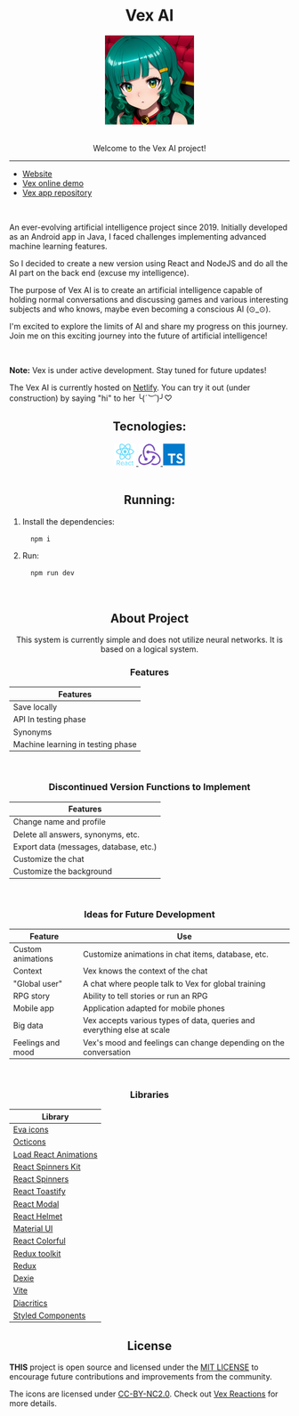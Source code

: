 <div align="center">
  <h1>Vex AI</h1>
  <img src="./public/Vex_320.png" width="160" height="160">
  <br><br>
  <p>Welcome to the Vex AI project!</p>
</div>

<hr>

<ul>
  <li>
    <a href="https://vex-ai.netlify.app/enUS">Website</a>
  </li>
  <li>
    <a href="https://vexai.netlify.app/">Vex online demo</a>
  </li>
  <li>
    <a href="https://github.com/Vex-AI/VexAI_Java">Vex app repository</a>
  </li>
</ul>

<br>

An ever-evolving artificial intelligence project since 2019. Initially developed as an Android app in Java, I faced challenges implementing advanced machine learning features. 

So I decided to create a new version using React and NodeJS and do all the AI part on the back end (excuse my intelligence). 

The purpose of Vex AI is to create an artificial intelligence capable of holding normal conversations and discussing games and various interesting subjects and who knows, maybe even becoming a conscious AI (⊙_⊙). 

I'm excited to explore the limits of AI and share my progress on this journey. Join me on this exciting journey into the future of artificial intelligence!

<br>

**Note:** Vex is under active development. Stay tuned for future updates!

The Vex AI is currently hosted on [Netlify](https://www.netlify.com/). You can try it out (under construction) by saying "hi" to her ╰(*´︶`*)╯♡


<div align="center">
  <h2>Tecnologies:</h2>
  <a href="https://reactjs.org/" target="_blank" rel="noreferrer">
    <img src="https://raw.githubusercontent.com/devicons/devicon/master/icons/react/react-original-wordmark.svg" alt="react" width="40" height="40"/>
  </a>
  <a href="https://redux.js.org" target="_blank" rel="noreferrer">
    <img src="https://raw.githubusercontent.com/devicons/devicon/master/icons/redux/redux-original.svg" alt="redux" width="40" height="40"/>
  </a>
  <a href="https://www.typescriptlang.org/" target="_blank" rel="noreferrer">
    <img src="https://raw.githubusercontent.com/devicons/devicon/master/icons/typescript/typescript-original.svg" alt="typescript" width="40" height="40"/>
  </a>
</div>

<br>

<div align="center">
  <h2>Running:</h2>
  
  <div align="left">

  1. Install the dependencies:

      ```sh
        npm i
      ```
  2. Run:

      ```sh
        npm run dev
      ```

  </div>

</div>

<br>

<div align="center">
  <h2>About Project</h2>
  <p>
    This system is currently simple and does not utilize neural networks. It is based on a logical system.
  </p>
</div>

  <div align="center">
    <h3>Features</h3>
  
  | Features                          |
  | --------------------------------- |
  | Save locally                      | 
  | API In testing phase              |
  | Synonyms                          |
  | Machine learning in testing phase |
  
  </div>
  
  <br>

  <div align="center">
    <h3>Discontinued Version Functions to Implement</h3>

  | Features                               |
  | -------------------------------------- | 
  | Change name and profile                |
  | Delete all answers, synonyms, etc.     |
  | Export data (messages, database, etc.) |
  | Customize the chat                     |
  | Customize the background               |

  </div>

  <br>

  <div align="center">
    <h3>Ideas for Future Development</h3>

  | Feature           | Use                                                                     |
  | ----------------- | ----------------------------------------------------------------------- |
  | Custom animations | Customize animations in chat items, database, etc.                      |
  | Context           | Vex knows the context of the chat                                       |
  | "Global user"     | A chat where people talk to Vex for global training                     |
  | RPG story         | Ability to tell stories or run an RPG                                   |
  | Mobile app        | Application adapted for mobile phones                                   |
  | Big data          | Vex accepts various types of data, queries and everything else at scale |
  | Feelings and mood | Vex's mood and feelings can change depending on the conversation        |
  
  </div>

  <br>

  <div align="center">
    <h3>Libraries</h3>

  | Library                                                                    |
  | -------------------------------------------------------------------------- |
  | [Eva icons](https://akveo.github.io/eva-icons/#/?type=fill&searchKey=add)  | 
  | [Octicons](https://primer.github.io/octicons/paper-airplane-16)            |
  | [Load React Animations](https://loader-demo.netlify.app)                   |
  | [React Spinners Kit](https://github.com/dmitrymorozoff/react-spinners-kit) |
  | [React Spinners](https://www.davidhu.io/react-spinners/)                   |
  | [React Toastify](https://fkhadra.github.io/react-toastify/installation)    |
  | [React Modal](http://reactcommunity.org/react-modal)                       |
  | [React Helmet](https://github.com/nfl/react-helmet)                        |
  | [Material UI](https://mui.com/material-ui/getting-started/installation/)   |
  | [React Colorful](https://github.com/omgovich/react-colorful)               |
  | [Redux toolkit](https://redux-toolkit.js.org/introduction/getting-started) |
  | [Redux](https://redux.js.org/)                                             |
  | [Dexie](https://dexie.org/)                                                |
  | [Vite](https://vitejs.dev/)                                                |
  | [Diacritics](https://www.npmjs.com/package/diacritics)                     |
  | [Styled Components](https://styled-components.com/)                        |

  </div>

<div align="center">
  <h2>License</h2>
</div>

**THIS** project is open source and licensed under the [MIT LICENSE](./LICENSE) to encourage future contributions and improvements from the community. 

The icons are licensed under [CC-BY-NC2.0](https://creativecommons.org/licenses/by-nc/2.0/legalcode). Check out [Vex Reactions](https://github.com/cookieukw/Vex-Reactions) for more details.

